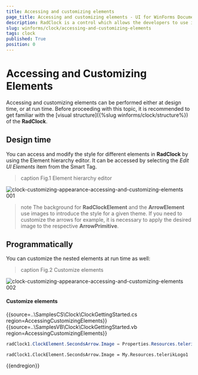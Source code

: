 ```yaml
---
title: Accessing and customizing elements
page_title: Accessing and customizing elements - UI for WinForms Documentation
description: RadClock is a control which allows the developers to use it in their applications to display time to the users.
slug: winforms/clock/accessing-and-customizing-elements
tags: clock
published: True
position: 0 
---
```


# Accessing and Customizing Elements
 
Accessing and customizing elements can be performed either at design time, or at run time. Before proceeding with this topic, it is recommended to get familiar with the [visual structure]({%slug winforms/clock/structure%}) of the __RadClock__.
      

## Design time

You can access and modify the style for different elements in __RadClock__ by using the Element hierarchy editor. It can be accessed by selecting the *Edit UI Elements* item from the Smart Tag.

>caption Fig.1 Element hierarchy editor

![clock-customizing-appearance-accessing-and-customizing-elements 001](images/clock-customizing-appearance-accessing-and-customizing-elements001.png)

>note The background for __RadClockElement__ and the __ArrowElement__ use images to introduce the style for a given theme. If you need to customize the arrows for example, it is necessary to apply the desired image to the respective __ArrowPrimitive__.

## Programmatically

You can customize the nested elements at run time as well:
>caption Fig.2 Customize elements

![clock-customizing-appearance-accessing-and-customizing-elements 002](images/clock-customizing-appearance-accessing-and-customizing-elements002.gif)

#### Customize elements 

{{source=..\SamplesCS\Clock\ClockGettingStarted.cs region=AccessingCustomizingElements}} 
{{source=..\SamplesVB\Clock\ClockGettingStarted.vb region=AccessingCustomizingElements}} 

````C#
radClock1.ClockElement.SecondsArrow.Image = Properties.Resources.telerikLogo1;

````
````VB.NET
radClock1.ClockElement.SecondsArrow.Image = My.Resources.telerikLogo1

````

{{endregion}} 
 
